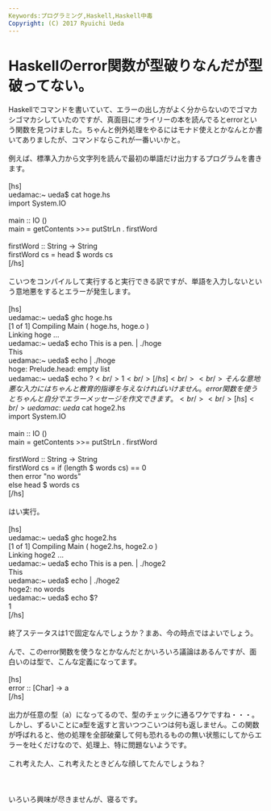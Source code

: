 ```yaml
---
Keywords:プログラミング,Haskell,Haskell中毒
Copyright: (C) 2017 Ryuichi Ueda
---
```


# Haskellのerror関数が型破りなんだが型破ってない。
Haskellでコマンドを書いていて、エラーの出し方がよく分からないのでゴマカシゴマカシしていたのですが、真面目にオライリーの本を読んでるとerrorという関数を見つけました。ちゃんと例外処理をやるにはモナド使えとかなんとか書いてありましたが、コマンドならこれが一番いいかと。<br />
<br />
例えば、標準入力から文字列を読んで最初の単語だけ出力するプログラムを書きます。<br />
<br />
[hs]<br />
uedamac:~ ueda$ cat hoge.hs<br />
import System.IO<br />
<br />
main :: IO ()<br />
main = getContents &gt;&gt;= putStrLn . firstWord<br />
<br />
firstWord :: String -&gt; String<br />
firstWord cs = head $ words cs<br />
[/hs]<br />
<br />
こいつをコンパイルして実行すると実行できる訳ですが、単語を入力しないという意地悪をするとエラーが発生します。<br />
<br />
[hs]<br />
uedamac:~ ueda$ ghc hoge.hs<br />
[1 of 1] Compiling Main ( hoge.hs, hoge.o )<br />
Linking hoge ...<br />
uedamac:~ ueda$ echo This is a pen. | ./hoge<br />
This<br />
uedamac:~ ueda$ echo | ./hoge<br />
hoge: Prelude.head: empty list<br />
uedamac:~ ueda$ echo $?<br />
1<br />
[/hs]<br />
<br />
そんな意地悪な入力にはちゃんと教育的指導を与えなければいけません。error関数を使うとちゃんと自分でエラーメッセージを作文できます。<br />
<br />
[hs]<br />
uedamac:~ ueda$ cat hoge2.hs <br />
import System.IO<br />
<br />
main :: IO ()<br />
main = getContents &gt;&gt;= putStrLn . firstWord<br />
<br />
firstWord :: String -&gt; String<br />
firstWord cs = if (length $ words cs) == 0<br />
 then error &quot;no words&quot;<br />
 else head $ words cs<br />
[/hs]<br />
<br />
はい実行。<br />
<br />
[hs]<br />
uedamac:~ ueda$ ghc hoge2.hs<br />
[1 of 1] Compiling Main ( hoge2.hs, hoge2.o )<br />
Linking hoge2 ...<br />
uedamac:~ ueda$ echo This is a pen. | ./hoge2<br />
This<br />
uedamac:~ ueda$ echo | ./hoge2<br />
hoge2: no words<br />
uedamac:~ ueda$ echo $?<br />
1<br />
[/hs]<br />
<br />
終了ステータスは1で固定なんでしょうか？まあ、今の時点ではよいでしょう。<br />
<br />
んで、このerror関数を使うなとかなんだとかいろいろ議論はあるんですが、面白いのは型で、こんな定義になってます。<br />
<br />
[hs]<br />
error :: [Char] -&gt; a<br />
[/hs]<br />
<br />
出力が任意の型（a）になってるので、型のチェックに通るワケですね・・・。しかし、ずるいことにa型を返すと言いつつこいつは何も返しません。この関数が呼ばれると、他の処理を全部破棄して何も恐れるものの無い状態にしてからエラーを吐くだけなので、処理上、特に問題ないようです。<br />
<br />
これ考えた人、これ考えたときどんな顔してたんでしょうね？<br />
<br />
<br />
<br />
いろいろ興味が尽きませんが、寝るです。
